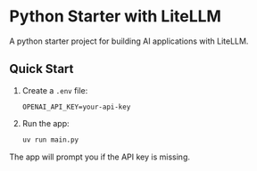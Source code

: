 # Python Starter with LiteLLM

A python starter project for building AI applications with LiteLLM.

## Quick Start

1. Create a `.env` file:
   ```
   OPENAI_API_KEY=your-api-key
   ```

2. Run the app:
   ```bash
   uv run main.py
   ```

The app will prompt you if the API key is missing.